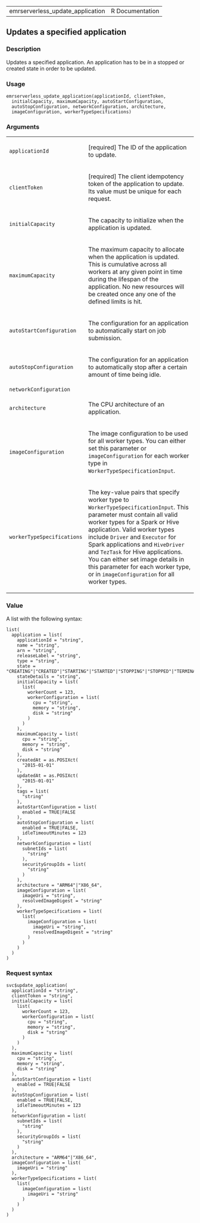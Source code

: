 <table style="width: 100%;">
<tbody>
<tr class="odd">
<td>emrserverless_update_application</td>
<td style="text-align: right;">R Documentation</td>
</tr>
</tbody>
</table>

## Updates a specified application

### Description

Updates a specified application. An application has to be in a stopped
or created state in order to be updated.

### Usage

    emrserverless_update_application(applicationId, clientToken,
      initialCapacity, maximumCapacity, autoStartConfiguration,
      autoStopConfiguration, networkConfiguration, architecture,
      imageConfiguration, workerTypeSpecifications)

### Arguments

<table>
<colgroup>
<col style="width: 35%" />
<col style="width: 65%" />
</colgroup>
<tbody>
<tr class="odd">
<td><code
id="emrserverless_update_application_:_applicationId">applicationId</code></td>
<td><p>[required] The ID of the application to update.</p></td>
</tr>
<tr class="even">
<td><code
id="emrserverless_update_application_:_clientToken">clientToken</code></td>
<td><p>[required] The client idempotency token of the application to
update. Its value must be unique for each request.</p></td>
</tr>
<tr class="odd">
<td><code
id="emrserverless_update_application_:_initialCapacity">initialCapacity</code></td>
<td><p>The capacity to initialize when the application is
updated.</p></td>
</tr>
<tr class="even">
<td><code
id="emrserverless_update_application_:_maximumCapacity">maximumCapacity</code></td>
<td><p>The maximum capacity to allocate when the application is updated.
This is cumulative across all workers at any given point in time during
the lifespan of the application. No new resources will be created once
any one of the defined limits is hit.</p></td>
</tr>
<tr class="odd">
<td><code
id="emrserverless_update_application_:_autoStartConfiguration">autoStartConfiguration</code></td>
<td><p>The configuration for an application to automatically start on
job submission.</p></td>
</tr>
<tr class="even">
<td><code
id="emrserverless_update_application_:_autoStopConfiguration">autoStopConfiguration</code></td>
<td><p>The configuration for an application to automatically stop after
a certain amount of time being idle.</p></td>
</tr>
<tr class="odd">
<td><code
id="emrserverless_update_application_:_networkConfiguration">networkConfiguration</code></td>
<td></td>
</tr>
<tr class="even">
<td><code
id="emrserverless_update_application_:_architecture">architecture</code></td>
<td><p>The CPU architecture of an application.</p></td>
</tr>
<tr class="odd">
<td><code
id="emrserverless_update_application_:_imageConfiguration">imageConfiguration</code></td>
<td><p>The image configuration to be used for all worker types. You can
either set this parameter or <code>imageConfiguration</code> for each
worker type in <code>WorkerTypeSpecificationInput</code>.</p></td>
</tr>
<tr class="even">
<td><code
id="emrserverless_update_application_:_workerTypeSpecifications">workerTypeSpecifications</code></td>
<td><p>The key-value pairs that specify worker type to
<code>WorkerTypeSpecificationInput</code>. This parameter must contain
all valid worker types for a Spark or Hive application. Valid worker
types include <code>Driver</code> and <code>Executor</code> for Spark
applications and <code>HiveDriver</code> and <code>TezTask</code> for
Hive applications. You can either set image details in this parameter
for each worker type, or in <code>imageConfiguration</code> for all
worker types.</p></td>
</tr>
</tbody>
</table>

### Value

A list with the following syntax:

    list(
      application = list(
        applicationId = "string",
        name = "string",
        arn = "string",
        releaseLabel = "string",
        type = "string",
        state = "CREATING"|"CREATED"|"STARTING"|"STARTED"|"STOPPING"|"STOPPED"|"TERMINATED",
        stateDetails = "string",
        initialCapacity = list(
          list(
            workerCount = 123,
            workerConfiguration = list(
              cpu = "string",
              memory = "string",
              disk = "string"
            )
          )
        ),
        maximumCapacity = list(
          cpu = "string",
          memory = "string",
          disk = "string"
        ),
        createdAt = as.POSIXct(
          "2015-01-01"
        ),
        updatedAt = as.POSIXct(
          "2015-01-01"
        ),
        tags = list(
          "string"
        ),
        autoStartConfiguration = list(
          enabled = TRUE|FALSE
        ),
        autoStopConfiguration = list(
          enabled = TRUE|FALSE,
          idleTimeoutMinutes = 123
        ),
        networkConfiguration = list(
          subnetIds = list(
            "string"
          ),
          securityGroupIds = list(
            "string"
          )
        ),
        architecture = "ARM64"|"X86_64",
        imageConfiguration = list(
          imageUri = "string",
          resolvedImageDigest = "string"
        ),
        workerTypeSpecifications = list(
          list(
            imageConfiguration = list(
              imageUri = "string",
              resolvedImageDigest = "string"
            )
          )
        )
      )
    )

### Request syntax

    svc$update_application(
      applicationId = "string",
      clientToken = "string",
      initialCapacity = list(
        list(
          workerCount = 123,
          workerConfiguration = list(
            cpu = "string",
            memory = "string",
            disk = "string"
          )
        )
      ),
      maximumCapacity = list(
        cpu = "string",
        memory = "string",
        disk = "string"
      ),
      autoStartConfiguration = list(
        enabled = TRUE|FALSE
      ),
      autoStopConfiguration = list(
        enabled = TRUE|FALSE,
        idleTimeoutMinutes = 123
      ),
      networkConfiguration = list(
        subnetIds = list(
          "string"
        ),
        securityGroupIds = list(
          "string"
        )
      ),
      architecture = "ARM64"|"X86_64",
      imageConfiguration = list(
        imageUri = "string"
      ),
      workerTypeSpecifications = list(
        list(
          imageConfiguration = list(
            imageUri = "string"
          )
        )
      )
    )
